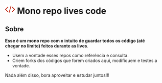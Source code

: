 ﻿# ![Code icon](https://raw.githubusercontent.com/Deimos177/live-coding-apps/main/code%20icon.png) Mono repo lives code

## Sobre

__Esse é um mono repo com o intuito de guardar todos os código (até chegar no limite) feitos durante as lives.__

- Usem a vontade esses repos como referência e consulta.
- Criem forks dos códigos que forem criados aqui, modifiquem e testes a vontade.

Nada além disso, bora aproveitar e estudar juntos!!!